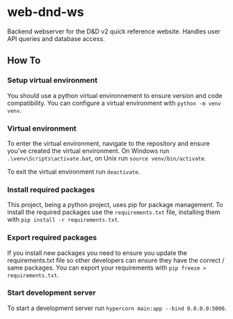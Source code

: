 # web-dnd-ws

Backend webserver for the D&D v2 quick reference website. Handles user API queries and database access.

## How To

### Setup virtual environment

You should use a python virtual environnement to ensure version and code compatibility. You can configure a virtual environment with `python -m venv venv`.

### Virtual environment

To enter the virtual environment, navigate to the repository and ensure you've created the virtual environment. On Windows run `.\venv\Scripts\activate.bat`, on Unix run `source venv/bin/activate`.

To exit the virtual environment run `deactivate`.

### Install required packages

This project, being a python project, uses pip for package management. To install the required packages use the `requirements.txt` file, installing them with `pip install -r requirements.txt`.

### Export required packages

If you install new packages you need to ensure you update the requirements.txt file so other developers can ensure they have the correct / same packages. You can export your requirements with `pip freeze > requirements.txt`.

### Start development server

To start a development server run `hypercorn main:app --bind 0.0.0.0:5000`.